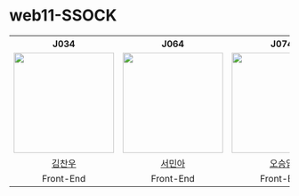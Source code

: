 # web11-SSOCK

<table>
  <th>J034</th>
  <th>J064</th>
  <th>J074</th>
  <th>J082</th>
  <th>J160</th>
  <tr>
    <td><img src="https://avatars.githubusercontent.com/u/98443541?v=5" width="180" height="180"/></td>
    <td><img src="https://avatars.githubusercontent.com/u/96722691?v=5" width="180" height="180"/></td>
    <td><img src="https://avatars.githubusercontent.com/u/62386148?v=5" width="180" height="180"/></td>
    <td><img src="https://avatars.githubusercontent.com/u/83938394?v=5" width="180" height="180"/></td>
    <td><img src="https://avatars.githubusercontent.com/u/33882299?v=5" width="180" height="180"/></td>
  </tr>
  <tr>
    <td align="center"><a href="https://github.com/kcwww">김찬우</a>
    </td>
    <td align="center"><a href="https://github.com/esthel7">서민아</a>
    </td>
    <td align="center"><a href="https://github.com/5nxtnxtnxt">오승엽</a>
    </td>
    <td align="center"><a href="https://github.com/yunuo46">송현우</a>
    </td>
    <td align="center"><a href="https://github.com/peageon">최진수</a>
  </tr>
  <tr>
    <td align="center">Front-End</td>
    <td align="center">Front-End</td>
    <td align="center">Front-End</td>
    <td align="center">Back-End</td>
    <td align="center">Back-End</td>
  </tr>
</table>
